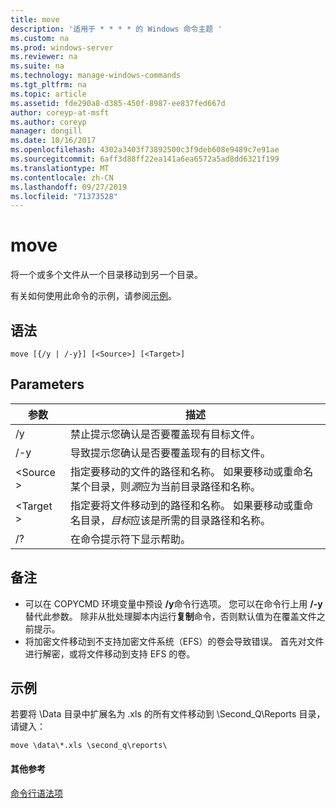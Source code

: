 ```yaml
---
title: move
description: '适用于 * * * * 的 Windows 命令主题 '
ms.custom: na
ms.prod: windows-server
ms.reviewer: na
ms.suite: na
ms.technology: manage-windows-commands
ms.tgt_pltfrm: na
ms.topic: article
ms.assetid: fde290a8-d385-450f-8987-ee837fed667d
author: coreyp-at-msft
ms.author: coreyp
manager: dongill
ms.date: 10/16/2017
ms.openlocfilehash: 4302a3403f73892500c3f9deb608e9489c7e91ae
ms.sourcegitcommit: 6aff3d88ff22ea141a6ea6572a5ad8dd6321f199
ms.translationtype: MT
ms.contentlocale: zh-CN
ms.lasthandoff: 09/27/2019
ms.locfileid: "71373528"
---
```

# <a name="move"></a>move



将一个或多个文件从一个目录移动到另一个目录。

有关如何使用此命令的示例，请参阅[示例](#BKMK_examples)。

## <a name="syntax"></a>语法

```
move [{/y | /-y}] [<Source>] [<Target>]
```

## <a name="parameters"></a>Parameters

|参数|描述|
|---------|-----------|
|/y|禁止提示您确认是否要覆盖现有目标文件。|
|/-y|导致提示您确认是否要覆盖现有的目标文件。|
|\<Source >|指定要移动的文件的路径和名称。 如果要移动或重命名某个目录，则*源*应为当前目录路径和名称。|
|\<Target >|指定要将文件移动到的路径和名称。 如果要移动或重命名目录，*目标*应该是所需的目录路径和名称。|
|/?|在命令提示符下显示帮助。|

## <a name="remarks"></a>备注

-   可以在 COPYCMD 环境变量中预设 **/y**命令行选项。 您可以在命令行上用 **/-y**替代此参数。 除非从批处理脚本内运行**复制**命令，否则默认值为在覆盖文件之前提示。
-   将加密文件移动到不支持加密文件系统（EFS）的卷会导致错误。 首先对文件进行解密，或将文件移动到支持 EFS 的卷。

## <a name="BKMK_examples"></a>示例

若要将 \Data 目录中扩展名为 .xls 的所有文件移动到 \Second_Q\Reports 目录，请键入：
```
move \data\*.xls \second_q\reports\ 
```

#### <a name="additional-references"></a>其他参考

[命令行语法项](command-line-syntax-key.md)